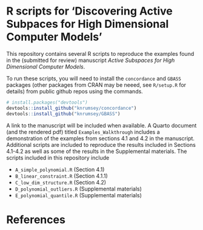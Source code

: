 R scripts for ‘Discovering Active Subpaces for High Dimensional Computer
Models’
================

<!-- README.md is generated from README.Rmd. Please edit that file -->

This repository contains several R scripts to reproduce the examples
found in the (submitted for review) manuscript *Active Subspaces for
High Dimensional Computer Models*.

To run these scripts, you will need to install the `concordance` and
`GBASS` packages (other packages from CRAN may be neeed, see `R/setup.R`
for details) from public github repos using the commands.

``` r
# install.packages("devtools")
devtools::install_github("knrumsey/concordance")
devtools::install_github("knrumsey/GBASS")
```

A link to the manuscript will be included when available. A Quarto
document (and the rendered pdf) titled `Examples_Walkthrough` includes a
demonstration of the examples from sections 4.1 and 4.2 in the
manuscript. Additional scripts are included to reproduce the results
included in Sections 4.1-4.2 as well as some of the results in the
Supplemental materials. The scripts included in this repository include

- `A_simple_polynomial.R` (Section 4.1)
- `B_linear_constraint.R` (Section 4.1.1)
- `C_low_dim_structure.R` (Section 4.2)
- `D_polynomial_outliers.R` (Supplemental materials)
- `E_polynomial_quantile.R` (Supplemental materials)

# References
